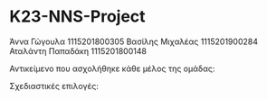 # K23-NNS-Project

Άννα Γώγουλα 1115201800305 
Βασίλης Μιχαλέας 1115201900284
Αταλάντη Παπαδάκη 1115201800148


Αντικείμενο που ασχολήθηκε κάθε μέλος της ομάδας:


Σχεδιαστικές επιλογές:


